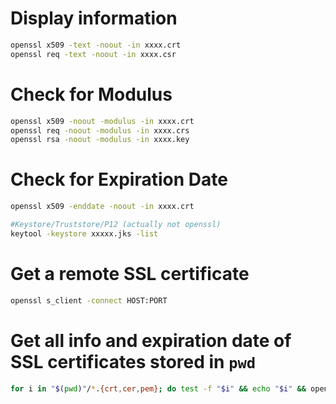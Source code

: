 # Display information

```bash
openssl x509 -text -noout -in xxxx.crt
openssl req -text -noout -in xxxx.csr
```

# Check for Modulus

```bash
openssl x509 -noout -modulus -in xxxx.crt
openssl req -noout -modulus -in xxxx.crs
openssl rsa -noout -modulus -in xxxx.key
```

# Check for Expiration Date

```bash
openssl x509 -enddate -noout -in xxxx.crt

#Keystore/Truststore/P12 (actually not openssl)
keytool -keystore xxxxx.jks -list
```

# Get a remote SSL certificate

```bash
openssl s_client -connect HOST:PORT
```

# Get all info and expiration date of SSL certificates stored in `pwd`

```bash
for i in "$(pwd)"/*.{crt,cer,pem}; do test -f "$i" && echo "$i" && openssl x509 -text -noout -in "$i" | grep -E "Not After :|Subject:|Issuer:" && echo ""; done
```
